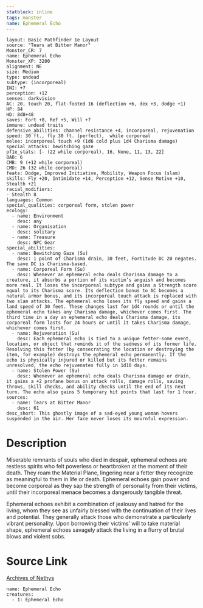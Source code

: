 ```yaml
---
statblock: inline
tags: monster
name: Ephemeral Echo
---
```

```statblock
layout: Basic Pathfinder 1e Layout
source: "Tears at Bitter Manor"
Monster_CR: 7
name: Ephemeral Echo
Monster_XP: 3200
alignment: NE
size: Medium
type: undead
subtype: (incorporeal)
INI: +7
perception: +12
senses: darkvision
AC: 20, touch 20, flat-footed 16 (deflection +6, dex +3, dodge +1)
HP: 84
HD: 8d8+48
saves: Fort +8, Ref +5, Will +7
immune: undead traits
defensive_abilities: channel resistance +4, incorporeal, rejuvenation
speed: 30 ft., fly 30 ft. (perfect),  while corporeal
melee: incorporeal touch +9 (1d6 cold plus 1d4 Charisma damage)
special_attacks: bewitching gaze
pf1e_stats: [- (22 while corporeal), 16, None, 11, 13, 22]
BAB: 6
CMB: 9 (+12 while corporeal)
CMD: 26 (32 while corporeal)
feats: Dodge, Improved Initiative, Mobility, Weapon Focus (slam)
skills: Fly +20, Intimidate +14, Perception +12, Sense Motive +10, Stealth +21
racial_modifiers:
- Stealth 8
languages: Common
special_qualities: corporeal form, stolen power
ecology:
  - name: Environment
    desc: any
  - name: Organisation
    desc: solitary
  - name: Treasure
    desc: NPC Gear
special_abilities:
  - name: Bewitching Gaze (Su)
    desc: 1 point of Charisma drain, 30 feet, Fortitude DC 20 negates. The save DC is Charisma-based.
  - name: Corporeal Form (Su)
    desc: Whenever an ephemeral echo deals Charisma damage to a creature, it absorbs a portion of its victim’s anguish and becomes more real. It loses the incorporeal subtype and gains a Strength score equal to its Charisma score. Its deflection bonus to AC becomes a natural armor bonus, and its incorporeal touch attack is replaced with two slam attacks. The ephemeral echo loses its fly speed and gains a land speed of 30 feet. These changes last for 1d4 rounds or until the ephemeral echo takes any Charisma damage, whichever comes first. The third time in a day an ephemeral echo deals Charisma damage, its corporeal form lasts for 24 hours or until it takes Charisma damage, whichever comes first.
  - name: Rejuvenation (Su)
    desc: Each ephemeral echo is tied to a unique fetter-some event, location, or object that reminds it of the sadness of its former life. Resolving this fetter (by consecrating the location or destroying the item, for example) destroys the ephemeral echo permanently. If the echo is physically injured or killed but its fetter remains unresolved, the echo rejuvenates fully in 1d10 days.
  - name: Stolen Power (Su)
    desc: Whenever an ephemeral echo deals Charisma damage or drain, it gains a +2 profane bonus on attack rolls, damage rolls, saving throws, skill checks, and ability checks until the end of its next turn. The echo also gains 5 temporary hit points that last for 1 hour.
sources:
  - name: Tears at Bitter Manor
    desc: 61
desc_short: This ghostly image of a sad-eyed young woman hovers suspended in the air. Her face never loses its mournful expression.
```
# Description
Miserable remnants of souls who died in despair, ephemeral echoes are restless spirits who felt powerless or heartbroken at the moment of their death. They roam the Material Plane, lingering near a fetter they recognize as meaningful to them in life or death. Ephemeral echoes gain power and become corporeal as they sap the strength of personality from their victims, until their incorporeal menace becomes a dangerously tangible threat.

Ephemeral echoes exhibit a combination of jealousy and hatred for the living, whom they see as unfairly blessed with the continuation of their lives and potential. They generally attack those who demonstrate a particularly vibrant personality. Upon borrowing their victims’ will to take material shape, ephemeral echoes savagely attack the living in a flurry of brutal blows and violent sobs.
# Source Link
[Archives of Nethys](https://aonprd.com/MonsterDisplay.aspx?ItemName=Ephemeral%20Echo)
```encounter-table
name: Ephemeral Echo
creatures:
  - 1: Ephemeral Echo
```
